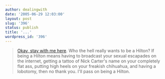 ```yaml
---
author: dealingwith
date: '2005-06-29 12:03:00'
layout: post
slug: '396'
status: publish
title: '...'
wordpress_id: '396'
---
```


> [Okay, stay with me here][1]. Who the hell really wants to be a Hilton? If
being a Hilton means having to broadcast your sexual escapades on the
internet, getting a tattoo of Nick Carter's name on your completely flat ass,
putting high heels on your freakish chihuahua, and having a lobotomy, then no
thank you. I'll pass on being a Hilton.

   [1]: http://thefreakinhott.blogspot.com/2005/06/i-want-to-be-tilton.html

